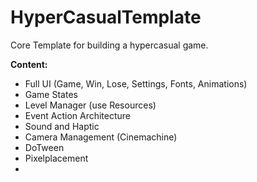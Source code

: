 # HyperCasualTemplate
Core Template for building a hypercasual game.

**Content:**

 - Full UI (Game, Win, Lose, Settings, Fonts, Animations)
 - Game States
 - Level Manager (use Resources)
 - Event Action Architecture
 - Sound and Haptic
 - Camera Management (Cinemachine)
 - DoTween
 - Pixelplacement
 - 

